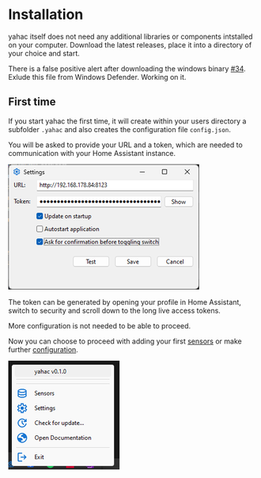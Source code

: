 # Installation

yahac itself does not need any additional libraries or components intstalled on your computer. Download the latest releases, place it into a directory of your choice and start.

There is a false positive alert after downloading the windows binary [#34](https://github.com/dseichter/yahac/issues/34). Exlude this file from Windows Defender. Working on it.

## First time

If you start yahac the first time, it will create within your users directory a subfolder `.yahac` and also creates the configuration file `config.json`.

You will be asked to provide your URL and a token, which are needed to communication with your Home Assistant instance.

![configuration](assets/screenshots/yahac_configuration.png)

The token can be generated by opening your profile in Home Assistant, switch to security and scroll down to the long live access tokens.

More configuration is not needed to be able to proceed.

Now you can choose to proceed with adding your first [sensors](sensors.md) or make further [configuration](configuration.md).

![empty sensors](assets/screenshots/yahac_traymenu_empty.png)

